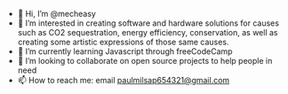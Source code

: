 - 👋 Hi, I’m @mecheasy
- 👀 I’m interested in creating software and hardware solutions for causes such as CO2 sequestration, energy efficiency, conservation, as well as creating some artistic expressions of those same causes.
- 🌱 I’m currently learning Javascript through freeCodeCamp
- 💞️ I’m looking to collaborate on open source projects to help people in need
- 📫 How to reach me: email paulmilsap654321@gmail.com 

<!---
mecheasy/mecheasy is a ✨ special ✨ repository because its `README.md` (this file) appears on your GitHub profile.
You can click the Preview link to take a look at your changes.
--->

